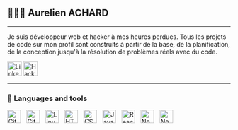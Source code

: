 ## 👨🏻‍💻 Aurelien ACHARD

---

Je suis développeur web et hacker à mes heures perdues. Tous les projets de code sur mon profil sont construits à partir de la base, de la planification, de la conception jusqu'à la résolution de problèmes réels avec du code.

<p align="left">
  <a href="https://www.linkedin.com/in/aurelien-achard-it/">
    <img width="32px" alt="LinkedIn" title="LinkedIn" src="https://i.imgur.com/yRpa1dQ.png"/></a>
  <a href="https://app.hackthebox.com/users/2035830">
    <img width="32px" alt="HackTheBox" title="HackTheBox" src="https://i.imgur.com/AixJgnm.png"/></a>
</p>

---

### 🧰 Languages and tools

<img align="left" alt="Git" width="30px" style="padding-right:10px;" src="https://cdn.jsdelivr.net/gh/devicons/devicon/icons/git/git-original.svg" />
<img align="left" alt="GitHub" width="30px" style="padding-right:10px;" src="https://cdn.jsdelivr.net/gh/devicons/devicon/icons/github/github-original.svg" />
<img align="left" alt="Linux" width="30px" style="padding-right:10px;" src="https://cdn.jsdelivr.net/gh/devicons/devicon/icons/linux/linux-original.svg" />
<img align="left" alt="HTML" width="30px" style="padding-right:10px;" src="https://cdn.jsdelivr.net/gh/devicons/devicon/icons/html5/html5-plain.svg" />
<img align="left" alt="CSS" width="30px" style="padding-right:10px;" src="https://cdn.jsdelivr.net/gh/devicons/devicon/icons/css3/css3-plain.svg" />
<img align="left" alt="JavaScript" width="30px" style="padding-right:10px;" src="https://cdn.jsdelivr.net/gh/devicons/devicon/icons/javascript/javascript-plain.svg" />
<img align="left" alt="React" width="30px" style="padding-right:10px;" src="https://cdn.jsdelivr.net/gh/devicons/devicon/icons/react/react-original.svg" />
<img align="left" alt="NodeJS" width="30px" style="padding-right:10px;" src="https://cdn.jsdelivr.net/gh/devicons/devicon/icons/nodejs/nodejs-original.svg" />
<img align="left" alt="NodeJS" width="30px" style="padding-right:10px;" src="https://raw.githubusercontent.com/devicons/devicon/refs/tags/v2.16.0/icons/php/php-original.svg" />



